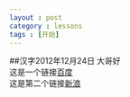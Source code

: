 ```yaml
---
layout : post
category : lessons
tags : [开始]
---
```

##汉字2012年12月24日
 大哥好  
这是一个链接[百度](http://www.baidu.com "")   
这是第二个链接[新浪](http://www.xina.com.cn "")




